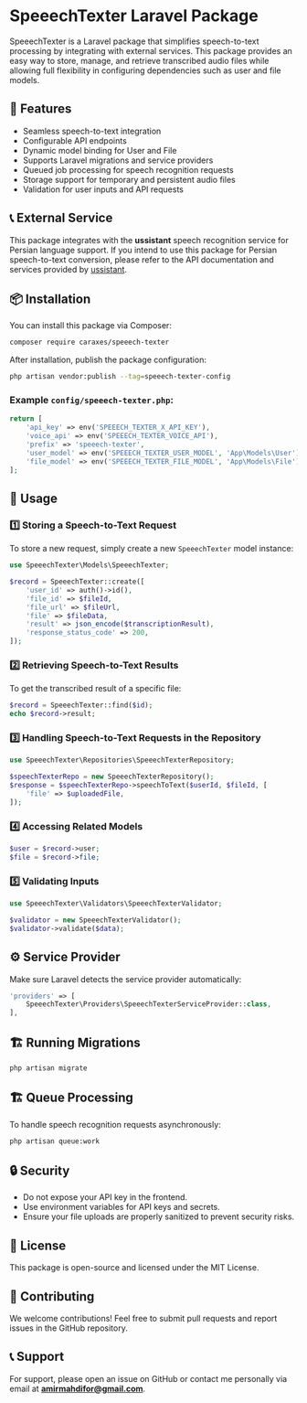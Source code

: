 # SpeeechTexter Laravel Package

SpeeechTexter is a Laravel package that simplifies speech-to-text processing by integrating with external services. This package provides an easy way to store, manage, and retrieve transcribed audio files while allowing full flexibility in configuring dependencies such as user and file models.

## 🚀 Features
- Seamless speech-to-text integration
- Configurable API endpoints
- Dynamic model binding for User and File
- Supports Laravel migrations and service providers
- Queued job processing for speech recognition requests
- Storage support for temporary and persistent audio files
- Validation for user inputs and API requests

## 📞 External Service
This package integrates with the **ussistant** speech recognition service for Persian language support. If you intend to use this package for Persian speech-to-text conversion, please refer to the API documentation and services provided by [ussistant](https://ussistant.ir/).

## 📦 Installation
You can install this package via Composer:

```bash
composer require caraxes/speeech-texter
```

After installation, publish the package configuration:

```bash
php artisan vendor:publish --tag=speeech-texter-config
```

### Example `config/speeech-texter.php`:

```php
return [
    'api_key' => env('SPEEECH_TEXTER_X_API_KEY'),
    'voice_api' => env('SPEEECH_TEXTER_VOICE_API'),
    'prefix' => 'speeech-texter',
    'user_model' => env('SPEEECH_TEXTER_USER_MODEL', 'App\Models\User'),
    'file_model' => env('SPEEECH_TEXTER_FILE_MODEL', 'App\Models\File'),
];
```

## 🔧 Usage

### 1️⃣ Storing a Speech-to-Text Request
To store a new request, simply create a new `SpeeechTexter` model instance:

```php
use SpeeechTexter\Models\SpeeechTexter;

$record = SpeeechTexter::create([
    'user_id' => auth()->id(),
    'file_id' => $fileId,
    'file_url' => $fileUrl,
    'file' => $fileData,
    'result' => json_encode($transcriptionResult),
    'response_status_code' => 200,
]);
```

### 2️⃣ Retrieving Speech-to-Text Results
To get the transcribed result of a specific file:

```php
$record = SpeeechTexter::find($id);
echo $record->result;
```

### 3️⃣ Handling Speech-to-Text Requests in the Repository

```php
use SpeeechTexter\Repositories\SpeeechTexterRepository;

$speechTexterRepo = new SpeeechTexterRepository();
$response = $speechTexterRepo->speechToText($userId, $fileId, [
    'file' => $uploadedFile,
]);
```

### 4️⃣ Accessing Related Models

```php
$user = $record->user;
$file = $record->file;
```

### 5️⃣ Validating Inputs

```php
use SpeeechTexter\Validators\SpeeechTexterValidator;

$validator = new SpeeechTexterValidator();
$validator->validate($data);
```

## ⚙️ Service Provider
Make sure Laravel detects the service provider automatically:

```php
'providers' => [
    SpeeechTexter\Providers\SpeeechTexterServiceProvider::class,
],
```

## 🏗 Running Migrations

```bash
php artisan migrate
```

## 🏗 Queue Processing
To handle speech recognition requests asynchronously:

```bash
php artisan queue:work
```

## 🔒 Security
- Do not expose your API key in the frontend.
- Use environment variables for API keys and secrets.
- Ensure your file uploads are properly sanitized to prevent security risks.

## 📝 License
This package is open-source and licensed under the MIT License.

## 🤝 Contributing
We welcome contributions! Feel free to submit pull requests and report issues in the GitHub repository.

## 📞 Support
For support, please open an issue on GitHub or contact me personally via email at **amirmahdifor@gmail.com**.

